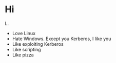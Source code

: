 # Hi
I..
* Love Linux
* Hate Windows. Except you Kerberos, I like you
* Like exploiting Kerberos
* Like scripting
* Like pizza
